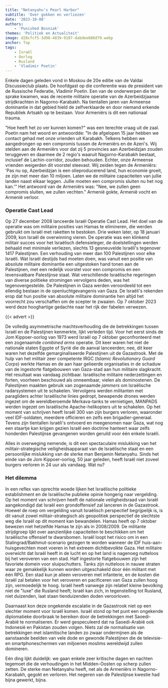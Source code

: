 ```yaml
---
title: "Netanyahu's Pearl Harbor"
subtitle: 'Over gokken en verliezen'
date: '2023-10-08'
authors:
    - 'Punished Bosniak'
themes: 'Politiek en Actualiteit'
image: d28cfcf5-3d98-4839-9107-dabdee686d79.webp
anchor: Top
tags:
    - Israël
    - Oorlog
    - Rusland
    - 'Vladimir Poetin'
---
```


Enkele dagen geleden vond in Moskou de 20e editie van de Valdai Discussieclub plaats. De hoofdgast op die conferentie was de president van de Russische Federatie, Vladimir Poetin. Een van de onderwerpen die ter sprake kwamen, was de recente militaire operatie van de Azerbeidzjaanse strijdkrachten in Nagorno-Karabakh. Na tientallen jaren van Armeense dominantie in dat gebied hield de zelfverklaarde en door niemand erkende Republiek Artsakh op te bestaan. Voor Armeniërs is dit een nationaal trauma.

"Hoe heeft het zo ver kunnen komen?" was een terechte vraag uit de zaal. Poetin nam het woord en antwoordde: "In de afgelopen 15 jaar hebben we contact gehad met onze vrienden uit Karabakh. Telkens hebben we aangedrongen op een compromis tussen de Armeniërs en de Azeri's. Wij stelden aan de Armeniërs voor dat zij 5 provincies aan Azerbeidzjan zouden teruggeven en daarmee de 2 regio's waaruit Nagorno-Karabakh bestaat, inclusief de Lachin-corridor, zouden behouden. Echter, onze Armeense vrienden weigerden dit voorstel steevast. Wij zeiden tegen de Armeniërs: 'Pas nu op, Azerbeidzjan is een olieproducerend land, hun economie groeit, ze zijn met meer dan 10 miljoen. Laten we de militaire capaciteiten van jullie landen naast elkaar leggen. Jullie moeten een compromis sluiten nu het nog kan.'" Het antwoord van de Armeniërs was: "Nee, we zullen geen compromis sluiten, we zullen vechten." Armenië gokte, Armenië vocht en Armenië verloor.


### Operatie Cast Lead

Op 27 december 2008 lanceerde Israël Operatie Cast Lead. Het doel van de operatie was om militaire posities van Hamas te elimineren, die werden gebruikt om Israël met raketten te bestoken. Drie weken later, op 18 januari 2009, kon Israël de overwinning vieren. De operatie was een klinkend militair succes voor het Israëlisch defensieleger, de doelstellingen werden behaald met minimale verliezen, slechts 13 gesneuvelde Israëli's tegenover 1417 Palestijnen. Een verhouding van meer dan 100 Palestijnen voor elke Israëli. Wat Israël destijds had moeten doen, was vanuit een positie van absolute militaire dominantie een uitgestoken hand tonen aan de Palestijnen, met een redelijk voorstel voor een compromis en een levensvatbare Palestijnse staat. Wat verschillende Israëlische regeringen van diverse politieke stromingen vervolgens deden, was het tegenovergestelde. De Palestijnen in Gaza werden veroordeeld tot een ellendig bestaan in de openluchtgevangenis van Gaza. De Israëli's rekenden erop dat hun positie van absolute militaire dominantie hen altijd het voorrecht zou verschaffen om de scepter te zwaaien. Op 7 oktober 2023 werd deze hooghartige gedachte naar het rijk der fabelen verwezen.

{{< advert >}}

De volledig asymmetrische machtsverhouding die de betrekkingen tussen Israël en de Palestijnen kenmerkte, lijkt verleden tijd. Voor het eerst sinds de Jom Kippoer-oorlog van 1973 werd Israël op 7 oktober geconfronteerd met een zogenaamde *combined arms* operatie. Dit keer waren het niet de nationale staten Egypte of Syrië die de aanval lanceerden; nee, dit keer waren het dezelfde gemarginaliseerde Palestijnen uit de Gazastrook. Met de hulp van het militair zeer competente IRGC (*Islamic Revolutionary Guard Corps*) werkte Hamas en de aan haar gelieerde organisaties in de schaduw van de ingestorte flatgebouwen van Gaza-stad aan hun militaire slagkracht. Het resultaat was vandaag zichtbaar. Israëlische militaire nederzettingen en forten, voorheen beschouwd als onneembaar, vielen als dominostenen. De Palestijnen maakten gebruik van zogenaamde *jammers* om Israëlische radarsystemen uit te schakelen. Vervolgens werden militanten met paragliders achter Israëlische linies gedropt, bewapende drones werden ingezet om de wereldberoemde Merkava-tanks te vernietigen, MANPADS werden ingezet om Israëlische Apache-helikopters uit te schakelen. Op het moment van schrijven heeft Israël 300 van zijn burgers verloren, waaronder veel IDF-soldaten, meerdere officieren en zelfs een brigadier-generaal. Tevens zijn tientallen Israëli's ontvoerd en meegenomen naar Gaza, wat nog een staartje kan krijgen gezien Israël een doctrine hanteert waar zelfs honderden Palestijnse gevangenen worden geruild voor één enkele Israëli.

Alles in overweging nemende, is dit een spectaculaire mislukking van het militair-strategische veiligheidsapparaat van de Israëlische staat en een persoonlijke mislukking van de sterke man Benjamin Netanyahu. Sinds het einde van de Jom Kippoer-oorlog, 50 jaar geleden, heeft Israël niet zoveel burgers verloren in 24 uur als vandaag. Wat nu?


### Het dilemma

In een reflex van oprechte woede lijken het Israëlische politieke establishment en de Israëlische publieke opinie hongerig naar vergelding. Op het moment van schrijven heeft de nationale veiligheidsraad van Israël aangekondigd dat Israël een grondoffensief zal lanceren in de Gazastrook. Hoewel de roep om vergelding vanuit Israëlisch perspectief begrijpelijk is, is dit vanuit zowel militair-strategisch als geopolitiek perspectief de slechtste weg die Israël op dit moment kan bewandelen. Hamas heeft op 7 oktober bewezen niet hetzelfde Hamas te zijn als in 2008/2009. De militante strijdgroep lijkt over aanzienlijke capaciteiten te beschikken om het Israëlische offensief te dwarsbomen. Israël loopt het risico om in een Stalingrad/Bakhmut-scenario gezogen te worden wanneer de IDF huis-aan-huisgevechten moet voeren in het extreem dichtbevolkte Gaza. Het militaire overwicht dat Israël heeft in de lucht en op het land is nagenoeg nutteloos bij het veroveren van een stad. Half ingestorte flatgebouwen zijn het favoriete domein voor sluipschutters. Tanks zijn nutteloos in nauwe straten waar ze gemakkelijk kunnen worden uitgeschakeld door één militant met één RPG. Een stad kun je alleen veroveren met infanterie, en de kosten die Israël zal betalen voor het veroveren en pacificeren van Gaza zullen hoog zijn, vermoedelijk te hoog. Israël heeft vanwege zijn relatief kleine bevolking niet de "luxe" die Rusland heeft; Israël kan zich, in tegenstelling tot Rusland, niet duizenden, laat staan tienduizenden doden veroorloven.

Daarnaast kon deze ongekende escalatie in de Gazastrook niet op een slechter moment voor Israël komen. Israël stond op het punt een ongekende diplomatieke doorbraak te bereiken door de betrekkingen met Saoedi-Arabië te normaliseren. Er werd gespeculeerd dat na Saoedi-Arabië ook Indonesië en Pakistan zouden volgen. Niets zal de normalisatie van betrekkingen met islamitische landen zo zwaar ondermijnen als de aanstaande beelden van vele dode en gewonde Palestijnen die de televisie- en smartphoneschermen van miljoenen moslims wereldwijd zullen domineren.

Eén ding lijkt duidelijk: we gaan enkele zeer kritische dagen en nachten tegemoet die de verhoudingen in het Midden-Oosten op scherp zullen zetten. De sterke man Netanyahu heeft, net als de Armeniërs in Nagorno-Karabakh, gegokt en verloren. Het negeren van de Palestijnse kwestie had bijna gewerkt, bijna.
